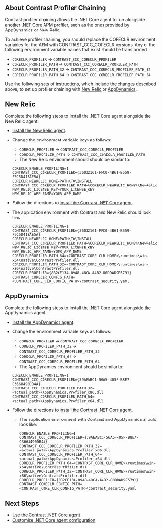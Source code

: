 
<!--
title: "Contrast .NET Core Agent Profiler Chaining"
description: "Contrast .NET Core agent instructions for profiler chaining"
tags: "installation agent .NET Core windows profiler chaining"
-->

## About Contrast Profiler Chaining 

Contrast profiler chaining allows the .NET Core agent to run alongside another .NET Core APM profiler, such as the ones provided by AppDynamics or New Relic. 

To achieve profiler chaining, you should replace the CORECLR environment variables for the APM with CONTRAST_CCC_CORECLR versions. Any of the following environment variable names that exist should be transformed: 

- `CORECLR_PROFILER` -> `CONTRAST_CCC_CORECLR_PROFILER`
- `CORECLR_PROFILER_PATH` -> `CONTRAST_CCC_CORECLR_PROFILER_PATH`
- `CORECLR_PROFILER_PATH_32` -> `CONTRAST_CCC_CORECLR_PROFILER_PATH_32`
- `CORECLR_PROFILER_PATH_64` -> `CONTRAST_CCC_CORECLR_PROFILER_PATH_64`

Use the following sets of instructions, which include the changes described above, to set up profiler chaining with [New Relic](#new-relic) or [AppDynamics](#appdynamics). 

## New Relic

Complete the following steps to install the .NET Core agent alongside the New Relic agent.

* [Install the New Relic agent](https://docs.newrelic.com/docs/agents/net-agent/installation/install-net-core-agent).

* Change the environment variable keys as follows:

    - `CORECLR_PROFILER` -> `CONTRAST_CCC_CORECLR_PROFILER`
    - `CORECLR_PROFILER_PATH` -> `CONTRAST_CCC_CORECLR_PROFILER_PATH`

    * The New Relic environment should should be similar to:

    ``` shell
    CORECLR_ENABLE_PROFILING=1
    CONTRAST_CCC_CORECLR_PROFILER={36032161-FFC0-4B61-B559-F6C5D41BAE5A}
    CORECLR_NEWRELIC_HOME=PATH\TO\INSTALL
    CONTRAST_CCC_CORECLR_PROFILER_PATH=%CORECLR_NEWRELIC_HOME%\NewRelic.Profiler.dll
    NEW_RELIC_LICENSE_KEY=YOUR_LICENSE_KEY
    NEW_RELIC_APP_NAME=YOUR_APP_NAME
    ```

* Follow the directions to [install the Contrast .NET Core agent](installation-netcoreinstall.html#netcore-windows).

 * The application environment with Contrast and New Relic should look like:

    ``` shell
    CORECLR_ENABLE_PROFILING=1
    CONTRAST_CCC_CORECLR_PROFILER={36032161-FFC0-4B61-B559-F6C5D41BAE5A}
    CORECLR_NEWRELIC_HOME=PATH\TO\INSTALL
    CONTRAST_CCC_CORECLR_PROFILER_PATH=%CORECLR_NEWRELIC_HOME%\NewRelic.Profiler.dll
    NEW_RELIC_LICENSE_KEY=YOUR_LICENSE_KEY
    NEW_RELIC_APP_NAME=YOUR_APP_NAME
    CORECLR_PROFILER_PATH_64=<CONTRAST_CORE_CLR_HOME>\runtimes\win-x64\native\ContrastProfiler.dll
    CORECLR_PROFILER_PATH_32=<CONTRAST_CORE_CLR_HOME>\runtimes\win-x86\native\ContrastProfiler.dll
    CORECLR_PROFILER={8B2CE134-0948-48CA-A4B2-80DDAD9F5791}
    CONTRAST_CORECLR_CONFIG_PATH=<CONTRAST_CORE_CLR_CONFIG_PATH>\contrast_security.yaml
    ```

## AppDynamics

Complete the following steps to install the .NET Core agent alongside the AppDynamics agent.

* [Install the AppDynamics agent](https://docs.appdynamics.com/display/PRO45/Install+the+.NET+Core+Microservices+Agent+for+Windows).

* Change the environment variable keys as follows:

    - `CORECLR_PROFILER` -> `CONTRAST_CCC_CORECLR_PROFILER`
    - `CORECLR_PROFILER_PATH_32` -> `CONTRAST_CCC_CORECLR_PROFILER_PATH_32`
    - `CORECLR_PROFILER_PATH_64` -> `CONTRAST_CCC_CORECLR_PROFILER_PATH_64`

    * The AppDynamics environment should be similar to:

     ``` shell
     CORECLR_ENABLE_PROFILING=1
     CONTRAST_CCC_CORECLR_PROFILER={39AEABC1-56A5-405F-B8E7-C3668490DB4A}
     CONTRAST_CCC_CORECLR_PROFILER_PATH_32=<actual_path>\AppDynamics.Profiler_x86.dll
     CONTRAST_CCC_CORECLR_PROFILER_PATH_64=<actual_path>\AppDynamics.Profiler_x64.dll
     ```

* Follow the directions to [install the Contrast .NET Core agent](installation-netcoreinstall.html#netcore-windows).

  * The application environment with Contrast and AppDynamics should look like:

    ``` shell
    CORECLR_ENABLE_PROFILING=1
    CONTRAST_CCC_CORECLR_PROFILER={39AEABC1-56A5-405F-B8E7-C3668490DB4A}
    CONTRAST_CCC_CORECLR_PROFILER_PATH_32=<actual_path>\AppDynamics.Profiler_x86.dll
    CONTRAST_CCC_CORECLR_PROFILER_PATH_64=<actual_path>\AppDynamics.Profiler_x64.dll
    CORECLR_PROFILER_PATH_64=<CONTRAST_CORE_CLR_HOME>\runtimes\win-x64\native\ContrastProfiler.dll
    CORECLR_PROFILER_PATH_32=<CONTRAST_CORE_CLR_HOME>\runtimes\win-x86\native\ContrastProfiler.dll
    CORECLR_PROFILER={8B2CE134-0948-48CA-A4B2-80DDAD9F5791}
    CONTRAST_CORECLR_CONFIG_PATH=<CONTRAST_CORE_CLR_CONFIG_PATH>\contrast_security.yaml
    ```

## Next Steps

* [Use the Contrast .NET Core agent](installation-netcoreusage.html)  
* [Customize .NET Core agent configuration](installation-netcoreconfig.html)  
